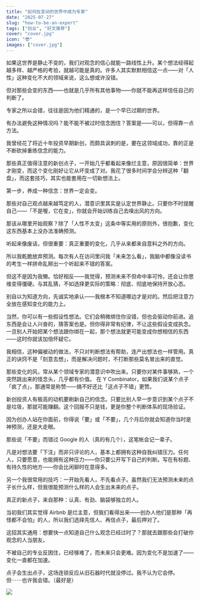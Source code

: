 ```yaml
---
title: "如何在变动的世界中成为专家"
date: "2025-07-27"
slug: "how-to-be-an-expert"
tags: ["创业", "好文推荐"]
cover: "cover.jpg"
icon: "😎"
images: ["cover.jpg"]
---
```

如果这世界是静止不变的，我们对观念的信心就能一路线性上升。某个想法经得起越多样、越严格的考验，就越可能是真的。许多人其实默默相信这一点——对「人性」这种变化不大的领域来说，这么想或许没错。



但对那些会变的东西——也就是几乎所有其他事物——你就不能再这样信任自己的判断了。



专家之所以会错，往往是因为他们精通的，是一个早已过期的世界。



有办法避免这种情况吗？能不能不被过时信念困住？答案是——可以，但得靠一点方法。



我曾经花了将近十年投资早期新创，而颇具讽刺的是，要在这领域成功，靠的正是不断砍掉重练信念的能力。



那些真正值得注意的新创点子，一开始几乎都看起来像烂主意，原因很简单：世界才刚变，而这个变化刚好让它从坏变成了对。我花了很多时间学会分辨这种「翻盘」，而这套技巧，其实也能套用在一切新想法上。



第一步，养成一种信念：世界一定会变。



那些对自己观点越来越笃定的人，潜意识里其实是认定世界静止。只要你不时提醒自己——「不是喔，它在变」，你就会开始训练自己去嗅出风的方向。



那该从哪里开始观察？除了「人性不太变」这条中等实用的原则外，很抱歉，变化这东西基本上没办法准确预测。



听起来像废话，但很重要：真正重要的变化，几乎从来都来自意料之外的方向。



所以我乾脆放弃预测。每次有人在访问里问我「未来怎么看」，我脑中都像没读书的考生一样拼命乱掰出一个听起来不错的答案。



但这不是因为我懒。恰好相反——我觉得，预测未来不但命中率可怜，还会让你思维变得僵硬。与其乱猜，不如选择更实际的策略：彻底、彻底地保持开放心态。



别自以为知道方向，先诚实地承认——我根本不知道哪边才是对的。然后把注意力全放在感知变化的能力上。



当然，你可以有一些假设性想法。它们会稍微绑住你没错，但也会驱动你前进。追东西是会让人兴奋的，猜答案也是。但你得非常有纪律，不让这些假设变成执念。
一旦别人开始把某个想法跟你绑在一起，那个想法就更可能变成你想相信的东西——这时你就该加倍怀疑它。



我相信，这种偏被动的做法，不只对判断想法有帮助，连产出想法也一样管用。真正的诀窍不是「刻意去想」，而是解决问题时，不打断那些莫名冒出来的直觉。



那些变化的风，常从某个领域专家的潜意识中吹出来。只要你对某件事够熟，一个突然跳出来的怪念头，几乎都有价值。
在 Y Combinator，如果我们说某个点子「疯了点」，那通常是称赞——搞不好还比「这点子不错」更赞。



新创投资人有极高的动机要刷新自己的信念。只要比别人早一步意识到某个点子不是垃圾，那就可能赚翻。这个回报不只是钱，更是你整个判断体系的现场验证。



因为创办人站在你面前，你得说「要」或「不要」，几个月后你就会知道你当时是神预测，还是大走眼。



那些说「不要」而错过 Google 的人（真的有几个），这笔帐会记一辈子。



凡是对想法要「下注」而非只评论的人，基本上都拥有这种自我纠错压力。任何人，只要愿意，也能拥有这种压力——你只要公开写下自己的判断。写在有标题、有持久性的地方——你会比闲聊时在意得多。



另一个我很常用的技巧：一开始先看人，不先看点子。虽然我们无法预测未来的点子长什么样，但我很能预测什么样的人会生出未来的点子。



真正的新点子，来自那种：认真、有劲、脑袋够独立的人。



当初我们其实觉得 Airbnb 是烂主意，但我们看得出来——创办人他们是那种「再怪都不会怕」的人，所以我们选择先信人、再信点子，最后押对了。



这招其实通用：想要快一点知道自己什么观念已经过时了？那就去跟那些会打破你观念的人当朋友。



不被自己的专业反困住，已经够难了，而未来只会更难。因为变化不是加速了——变化一直都在加速。



点子会生出点子，这场连锁反应从旧石器时代就没停过。我不认为它会停。
但⋯⋯也许我会错。（最好是）




![](https://prod-files-secure.s3.us-west-2.amazonaws.com/112d0858-5090-4d34-a606-b75eb8d65fd2/46476355-9cf3-4e99-9b7a-3531bc426380/1000202064.png?X-Amz-Algorithm=AWS4-HMAC-SHA256&X-Amz-Content-Sha256=UNSIGNED-PAYLOAD&X-Amz-Credential=ASIAZI2LB466XQIKFZCE%2F20250909%2Fus-west-2%2Fs3%2Faws4_request&X-Amz-Date=20250909T134338Z&X-Amz-Expires=3600&X-Amz-Security-Token=IQoJb3JpZ2luX2VjEG4aCXVzLXdlc3QtMiJHMEUCIF5Ubwf9KJbBS%2B%2BEUV6lyctwuMghYx1mP8V8dGVffwohAiEAxn8iDtLMQAM%2FLGQOz2CQtIix8RclCH1kp2rwC3nfkSkqiAQI1%2F%2F%2F%2F%2F%2F%2F%2F%2F%2F%2FARAAGgw2Mzc0MjMxODM4MDUiDKaVm%2Bwdv7nj47bbpSrcA9eP0W9qD67ocI1zgBmBjV3HoqRw5y0%2FpgLiasKKYXrqszMwH%2BVokpfod8OslU3z3iaKcPcSxRIwkcunWnygLsPlgyYwT%2F1VHWnqZ2yoBc5oLIxAzkpUSphPhPVg05OoRV0GUzaxXH%2F2A6vM3IyFoE6jua6PPNe4ivIu3k4pFeO4wan4AJDXEt70yQjqMJk3jhQIbwNuze1yK%2Fb7cElZLbDhbUxZ41zXbBGk9QKEZcvznv79JU5XSyZ8fdEEy9%2FheWFfWVVpma9iRkjIqVAq9ZBQPPwWy2qn4FqyrvHiw1Bm47u3mJpvKDmuOfLer2hMJjeaGcPxy2urSHwH5MrMXaw%2BeVUxybDwV1S%2F1kk51j%2BNPYKwaE0J6Lr0Kswv%2F5h0VISP83IHZYVJcTJfKSoi4Pn2zSVxOyHKTIYMFUVRSH%2F4VSAfD%2Br8gs41C2MZJsIzNlBy8M2L9ml5%2Bg1Zx3BYP4N6hSK3U923gk1PGTryrScO00U6vrv%2BpfOALp6yVV%2BH197UFTcY6OxUdl3GZ2iK1W1FhkImveUFRqDDqMvxNlXBwEYkuvUGuTexSYWULqlfk%2Fp9CZww7W%2FQEEkinB4Fv56ZRaiWYCB%2FjpVw45XXQr5kU2OOtNlddlajno12MIvZgMYGOqUB6WSTN3HswIWXM2qLlwXwMz9QgozWaxOL3iUn5%2Fj2EGkUem%2BjE2p5PXMJM7vJd5jzm2JqLgjtbtGF9x%2ByKr4wVuYYwpEC2bSXK7XZgpeLGe4wxZsjI%2FDgWIHD84Q3L5I%2BiU0F3qb0tVrM3tkPpnAxdaknG1zZrESgXECCSBy4v1xexUtg7RIx3rJj%2BCXDoUhmLdFDA3rD7cMhqrAb088Q7%2B%2FL3DzW&X-Amz-Signature=73c069ac5da1686e5a4cb62026015e567bf56545204e29f6dfc2b8d95d2c88b1&X-Amz-SignedHeaders=host&x-amz-checksum-mode=ENABLED&x-id=GetObject)

